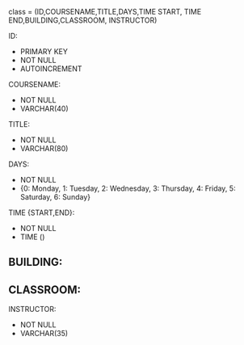 class = (ID,COURSENAME,TITLE,DAYS,TIME START, TIME END,BUILDING,CLASSROOM, INSTRUCTOR)


ID:
- PRIMARY KEY
- NOT NULL
- AUTOINCREMENT

COURSENAME:
- NOT NULL
- VARCHAR(40)

TITLE:
- NOT NULL 
- VARCHAR(80)

DAYS:
- NOT NULL
- {0: Monday, 1: Tuesday, 2: Wednesday, 3: Thursday, 4: Friday, 5: Saturday, 6: Sunday}

TIME {START,END}:
- NOT NULL
- TIME ()

BUILDING:
- 

CLASSROOM:
- 

INSTRUCTOR: 
- NOT NULL
- VARCHAR(35)